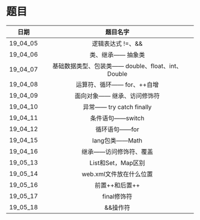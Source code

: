 题目
===
|日期|题目名字|
|:---:|:---:|
|19_04_05|逻辑表达式 !=、&&|
|19_04_06|类、继承—— 抽象类|
|19_04_07|基础数据类型、包装类—— double、float、int、Double|
|19_04_08|运算符、循环—— for、++自增|
|19_04_09|面向对象—— 继承、访问修饰符|
|19_04_10|异常—— try catch finally|
|19_04_11|条件语句——switch|
|19_04_12|循环语句——for|
|19_04_15|lang包类——Math|
|19_04_16|继承——访问修饰符、覆盖|
|19_05_13|List和Set，Map区别|
|19_05_14|web.xml文件放在什么位置|
|19_05_16|前置++和后置++|
|19_05_17|final修饰符|
|19_05_18|&&操作符|


